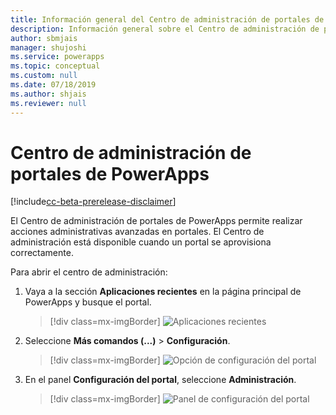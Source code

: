 ```yaml
---
title: Información general del Centro de administración de portales de PowerApps | MicrosoftDocs
description: Información general sobre el Centro de administración de portales de PowerApps
author: sbmjais
manager: shujoshi
ms.service: powerapps
ms.topic: conceptual
ms.custom: null
ms.date: 07/18/2019
ms.author: shjais
ms.reviewer: null
---
```


# <a name="powerapps-portals-admin-center"></a>Centro de administración de portales de PowerApps

[!include[cc-beta-prerelease-disclaimer](../../../includes/cc-beta-prerelease-disclaimer.md)]

El Centro de administración de portales de PowerApps permite realizar acciones administrativas avanzadas en portales. El Centro de administración está disponible cuando un portal se aprovisiona correctamente.

Para abrir el centro de administración:

1. Vaya a la sección **Aplicaciones recientes** en la página principal de PowerApps y busque el portal.

    > [!div class=mx-imgBorder]
    > ![Aplicaciones recientes](../media/recent-apps.png "Aplicaciones recientes")  

2. Seleccione **Más comandos (...)** > **Configuración**.

    > [!div class=mx-imgBorder]
    > ![Opción de configuración del portal](../media/portal-settings-option.png "Opción de configuración del portal")

3. En el panel **Configuración del portal**, seleccione **Administración**.

    > [!div class=mx-imgBorder]
    > ![Panel de configuración del portal](../media/portal-settings-admin.png "Panel de configuración del portal")  